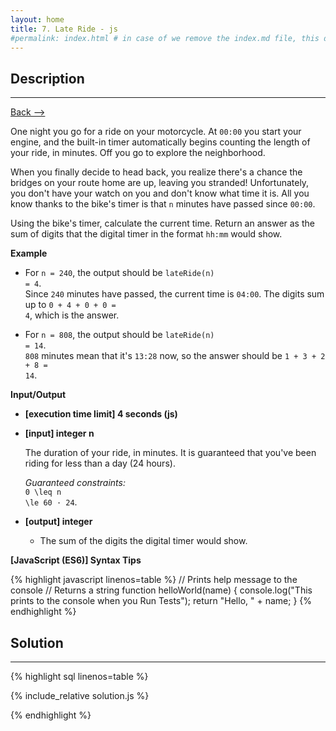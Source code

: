 ```yaml
---
layout: home
title: 7. Late Ride - js
#permalink: index.html # in case of we remove the index.md file, this doc will be the index page
---
```


<div class="row">
<div class="columnStmt" markdown="1">

## Description
------

[Back --> ](../README.md)  

One night you go for a ride on your motorcycle. At <code>00:00</code> you start your engine, and the built-in timer automatically begins counting the length of your ride, in minutes. Off you go to explore the neighborhood.

When you finally decide to head back, you realize there's a chance the bridges on your route home are up, leaving you stranded! Unfortunately, you don't have your watch on you and don't know what time it is. All you know thanks to the bike's timer is that <code>n</code> minutes have passed since <code>00:00</code>.

Using the bike's timer, calculate the current time. Return an answer as the sum of digits that the digital timer in the format <code>hh:mm</code> would show.


**Example**

* For <code>n = 240</code>, the output should be
<code>lateRide(n) = 4</code>.<br>
Since <code>240</code> minutes have passed, the current time is <code>04:00</code>. The digits sum up to <code>0 + 4 + 0 + 0 = 4</code>, which is the answer.

* For <code>n = 808</code>, the output should be
<code>lateRide(n) = 14</code>.<br>
<code>808</code> minutes mean that it's <code>13:28</code> now, so the answer should be <code>1 + 3 + 2 + 8 = 14</code>.


**Input/Output**

* **[execution time limit] 4 seconds (js)**

* **[input] integer n**

    The duration of your ride, in minutes. It is guaranteed that you've been riding for less than a day (24 hours).

    _Guaranteed constraints:_<br>
    <code type='math/tex'>0 \leq n \le 60 · 24</code>.

* **[output] integer**

    * The sum of the digits the digital timer would show.  

**[JavaScript (ES6)] Syntax Tips**

{% highlight javascript linenos=table %}
// Prints help message to the console
// Returns a string
function helloWorld(name) {
    console.log("This prints to the console when you Run Tests");
    return "Hello, " + name;
}
{% endhighlight %}

</div>
<div class="columnSol" markdown="1">

## Solution
------

{% highlight sql linenos=table %}

{% include_relative solution.js %}

{% endhighlight %}

</div>
</div>
